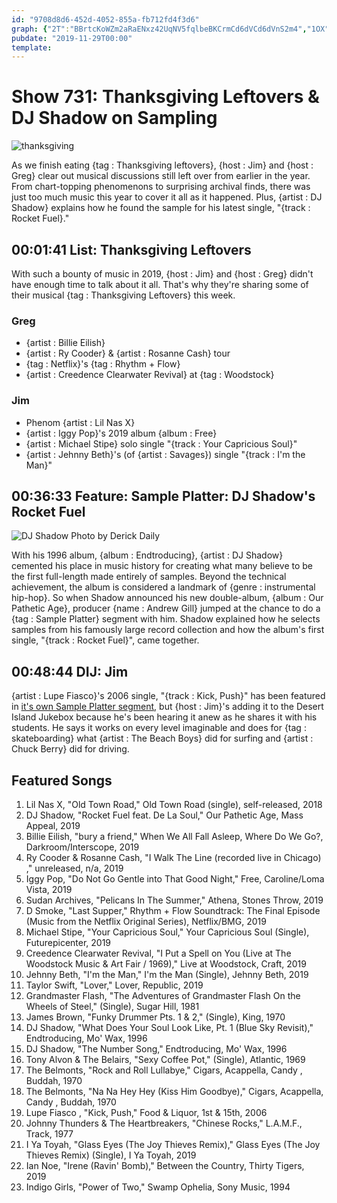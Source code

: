 ```yaml
---
id: "9708d8d6-452d-4052-855a-fb712fd4f3d6"
graph: {"2T":"BBrtcKoWZm2aRaENxz42UqNV5fqlbeBKCrmCd6dVCd6dVnS2m4","1OX":"","298":"BKVd6xZGYf"}
pubdate: "2019-11-29T00:00"
template: 
---
```






# Show 731: Thanksgiving Leftovers & DJ Shadow on Sampling

![thanksgiving](https://static.soundopinions.org/images/2019/leftovers.jpg)

As we finish eating {tag : Thanksgiving leftovers}, {host : Jim} and {host : Greg} clear out musical discussions still left over from earlier in the year. From chart-topping phenomenons to surprising archival finds, there was just too much music this year to cover it all as it happened. Plus, {artist : DJ Shadow} explains how he found the sample for his latest single, "{track : Rocket Fuel}."



## 00:01:41 List: Thanksgiving Leftovers

With such a bounty of music in 2019, {host : Jim} and {host : Greg} didn't have enough time to talk about it all. That's why they're sharing some of their musical {tag : Thanksgiving Leftovers} this week.


### Greg

- {artist : Billie Eilish}
- {artist : Ry Cooder} & {artist : Rosanne Cash} tour
- {tag : Netflix}'s {tag : Rhythm + Flow}
- {artist : Creedence Clearwater Revival} at {tag : Woodstock}


### Jim

- Phenom {artist : Lil Nas X}
- {artist : Iggy Pop}'s 2019 album {album : Free}
- {artist : Michael Stipe} solo single "{track : Your Capricious Soul}"
- {artist : Jehnny Beth}'s (of {artist : Savages}) single "{track : I'm the Man}"



## 00:36:33 Feature: Sample Platter: DJ Shadow's Rocket Fuel

![DJ Shadow Photo by Derick Daily](https://static.soundopinions.org/assets/731/1OX0.jpg)

With his 1996 album, {album : Endtroducing}, {artist : DJ Shadow} cemented his place in music history for creating what many believe to be the first full-length made entirely of samples. Beyond the technical achievement, the album is considered a landmark of {genre : instrumental hip-hop}. So when Shadow announced his new double-album, {album : Our Pathetic Age}, producer {name : Andrew Gill} jumped at the chance to do a {tag : Sample Platter} segment with him. Shadow explained how he selects samples from his famously large record collection and how the album's first single, "{track : Rocket Fuel}", came together.



## 00:48:44 DIJ: Jim

{artist : Lupe Fiasco}'s 2006 single, "{track : Kick, Push}" has been featured in [it's own Sample Platter segment](https://www.soundopinions.org/show/586/#sampleplatter), but {host : Jim}'s adding it to the Desert Island Jukebox because he's been hearing it anew as he shares it with his students. He says it works on every level imaginable and does for {tag : skateboarding} what {artist : The Beach Boys} did for surfing and {artist : Chuck Berry} did for driving.



## Featured Songs

1. Lil Nas X, "Old Town Road," Old Town Road (single), self-released, 2018
2. DJ Shadow, "Rocket Fuel feat. De La Soul," Our Pathetic Age, Mass Appeal, 2019
3. Billie Eilish, "bury a friend," When We All Fall Asleep, Where Do We Go?, Darkroom/Interscope, 2019
4. Ry Cooder & Rosanne Cash, "I Walk The Line (recorded live in Chicago) ," unreleased, n/a, 2019
5. Iggy Pop, "Do Not Go Gentle into That Good Night," Free, Caroline/Loma Vista, 2019
6. Sudan Archives, "Pelicans In The Summer," Athena, Stones Throw, 2019
7. D Smoke, "Last Supper," Rhythm + Flow Soundtrack: The Final Episode (Music from the Netflix Original Series), Netflix/BMG, 2019
8. Michael Stipe, "Your Capricious Soul," Your Capricious Soul (Single), Futurepicenter, 2019
9. Creedence Clearwater Revival, "I Put a Spell on You (Live at The Woodstock Music & Art Fair / 1969)," Live at Woodstock, Craft, 2019
10. Jehnny Beth, "I'm the Man," I'm the Man (Single), Jehnny Beth, 2019
11. Taylor Swift, "Lover," Lover, Republic, 2019
12. Grandmaster Flash, "The Adventures of Grandmaster Flash On the Wheels of Steel," (Single), Sugar Hill, 1981
13. James Brown, "Funky Drummer Pts. 1 & 2," (Single), King, 1970
14. DJ Shadow, "What Does Your Soul Look Like, Pt. 1 (Blue Sky Revisit)," Endtroducing, Mo' Wax, 1996
15. DJ Shadow, "The Number Song," Endtroducing, Mo' Wax, 1996
16. Tony Alvon & The Belairs, "Sexy Coffee Pot," (Single), Atlantic, 1969
17. The Belmonts, "Rock and Roll Lullabye," Cigars, Acappella, Candy , Buddah, 1970
18. The Belmonts, "Na Na Hey Hey (Kiss Him Goodbye)," Cigars, Acappella, Candy , Buddah, 1970
19. Lupe Fiasco , "Kick, Push," Food & Liquor, 1st & 15th, 2006
20. Johnny Thunders & The Heartbreakers, "Chinese Rocks," L.A.M.F., Track, 1977
21. I Ya Toyah, "Glass Eyes (The Joy Thieves Remix)," Glass Eyes (The Joy Thieves Remix) (Single), I Ya Toyah, 2019
22. Ian Noe, "Irene (Ravin' Bomb)," Between the Country, Thirty Tigers, 2019
23. Indigo Girls, "Power of Two," Swamp Ophelia, Sony Music, 1994